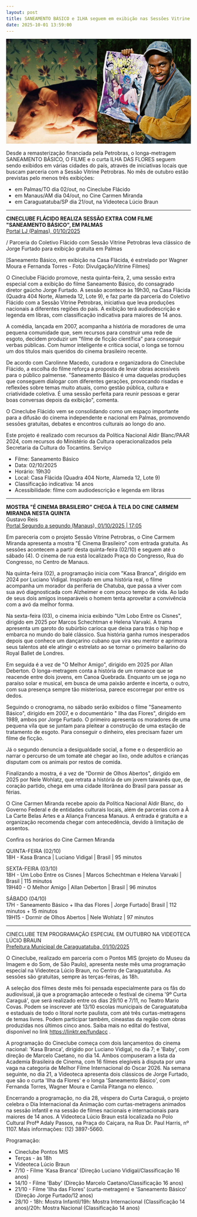 ```yaml
---
layout: post
title: SANEAMENTO BÁSICO e ILHA seguem em exibição nas Sessões Vitrine em outubro
date: 2025-10-01 13:59:00
---
```

![](/uploads/ilha-sbof.jpg)

Desde a remasterização financiada pela Petrobras, o longa-metragem SANEAMENTO BÁSICO, O FILME e o curta ILHA DAS FLORES seguem sendo exibidos em várias cidades do país, através de iniciativas locais que buscam parceria com a Sessão Vitrine Petrobras. No mês de outubro estão previstas pelo menos três exibições:

* em Palmas/TO dia 02/out, no Cineclube Flácido
* em Manaus/AM dia 04/out, no Cine Carmen Miranda
* em Caraguatatuba/SP dia 21/out, na Videoteca Lúcio Braun

- - -

**CINECLUBE FLÁCIDO REALIZA SESSÃO EXTRA COM FILME "SANEAMENTO BÁSICO", EM PALMAS**\
[Portal LJ (Palmas), 01/10/2025](https://lealjunior.com.br/cineclube-flacido-realiza-sessao-extra-com-filme-saneamento-basico-em-palmas/)

[](https://lealjunior.com.br/cineclube-flacido-realiza-sessao-extra-com-filme-saneamento-basico-em-palmas/)/ Parceria do Coletivo Flácido com Sessão Vitrine Petrobras leva clássico de Jorge Furtado para exibição gratuita em Palmas

\[Saneamento Básico, em exibição na Casa Flácida, é estrelado por Wagner Moura e Fernanda Torres - Foto: Divulgação/Vitrine Filmes]

O Cineclube Flácido promove, nesta quinta-feira, 2, uma sessão extra especial com a exibição do filme Saneamento Básico, do consagrado diretor gaúcho Jorge Furtado. A sessão acontece às 19h30, na Casa Flácida (Quadra 404 Norte, Alameda 12, Lote 9), e faz parte da parceria do Coletivo Flácido com a Sessão Vitrine Petrobras, iniciativa que leva produções nacionais a diferentes regiões do país. A exibição terá audiodescrição e legenda em libras, com classificação indicativa para maiores de 14 anos.

A comédia, lançada em 2007, acompanha a história de moradores de uma pequena comunidade que, sem recursos para construir uma rede de esgoto, decidem produzir um "filme de ficção científica" para conseguir verbas públicas. Com humor inteligente e crítica social, o longa se tornou um dos títulos mais queridos do cinema brasileiro recente.

De acordo com Carolinne Macedo, curadora e organizadora do Cineclube Flácido, a escolha do filme reforça a proposta de levar obras acessíveis para o público palmense. "Saneamento Básico é uma daquelas produções que conseguem dialogar com diferentes gerações, provocando risadas e reflexões sobre temas muito atuais, como gestão pública, cultura e criatividade coletiva. É uma sessão perfeita para reunir pessoas e gerar boas conversas depois da exibição", comenta.

O Cineclube Flácido vem se consolidando como um espaço importante para a difusão do cinema independente e nacional em Palmas, promovendo sessões gratuitas, debates e encontros culturais ao longo do ano.

Este projeto é realizado com recursos da Política Nacional Aldir Blanc/PAAR 2024, com recursos do Ministério da Cultura operacionalizados pela Secretaria da Cultura do Tocantins.
Serviço

* Filme: Saneamento Básico
* Data: 02/10/2025
* Horário: 19h30
* Local: Casa Flácida (Quadra 404 Norte, Alameda 12, Lote 9)
* Classificação indicativa: 14 anos
* Acessibilidade: filme com audiodescrição e legenda em libras

- - -

**MOSTRA "É CINEMA BRASILEIRO" CHEGA À TELA DO CINE CARMEM MIRANDA NESTA QUINTA**\
Gustavo Reis\
[Portal Segundo a segundo (Manaus), 01/10/2025 | 17:05](https://segundoasegundo.com.br/2025/10/mostra-e-cinema-brasileiro-chega-ao-cine-carmem-miranda/)

[](https://segundoasegundo.com.br/2025/10/mostra-e-cinema-brasileiro-chega-ao-cine-carmem-miranda/)Em pareceria com o projeto Sessão Vitrine Petrobras, o Cine Carmem Miranda apresenta a mostra "É Cinema Brasileiro" com entrada gratuita. As sessões acontecem a partir desta quinta-feira (02/10) e seguem até o sábado (4). O cinema de rua está localizado Praça do Congresso, Rua do Congresso, no Centro de Manaus.

Na quinta-feira (02), a programação inicia com "Kasa Branca", dirigido em 2024 por Luciano Vidigal. Inspirado em uma história real, o filme acompanha um morador da periferia de Chatuba, que passa a viver com sua avó diagnosticada com Alzheimer e com pouco tempo de vida. Ao lado de seus dois amigos inseparáveis o homem tenta aproveitar a convivência com a avó da melhor forma.

Na sexta-feira (03), o cinema inicia exibindo "Um Lobo Entre os Cisnes", dirigido em 2025 por Marcos Schechtman e Helena Varvaki. A trama apresenta um garoto do subúrbio carioca que deixa para trás o hip hop e embarca no mundo do balé clássico. Sua história ganha rumos inesperados depois que conhece um dançarino cubano que vira seu mentor e aprimora seus talentos até ele atingir o estrelato ao se tornar o primeiro bailarino do Royal Ballet de Londres.

Em seguida é a vez de "O Melhor Amigo", dirigido em 2025 por Allan Deberton. O longa-metragem conta a história de um romance que se reacende entre dois jovens, em Canoa Quebrada. Enquanto um se joga no paraíso solar e musical, em busca de uma paixão ardente e incerta, o outro, com sua presença sempre tão misteriosa, parece escorregar por entre os dedos.

Seguindo o cronograma, no sábado serão exibidos o filme "Saneamento Básico", dirigido em 2007, e o documentário " Ilha das Flores", dirigido em 1989, ambos por Jorge Furtado. O primeiro apresenta os moradores de uma pequena vila que se juntam para pleitear a construção de uma estação de tratamento de esgoto. Para conseguir o dinheiro, eles precisam fazer um filme de ficção.

Já o segundo denuncia a desigualdade social, a fome e o desperdício ao narrar o percurso de um tomate até chegar ao lixo, onde adultos e crianças disputam com os animais por restos de comida.

Finalizando a mostra, é a vez de "Dormir de Olhos Abertos", dirigido em 2025 por Nele Wohlatz, que retrata a história de um jovem taiwanês que, de coração partido, chega em uma cidade litorânea do Brasil para passar as férias.

O Cine Carmen Miranda recebe apoio da Política Nacional Aldir Blanc, do Governo Federal e de entidades culturais locais, além de parcerias com a À La Carte Belas Artes e a Aliança Francesa Manaus. A entrada é gratuita e a organização recomenda chegar com antecedência, devido à limitação de assentos.

Confira os horários do Cine Carmen Miranda

QUINTA-FEIRA (02/10)\
18H - Kasa Branca | Luciano Vidigal | Brasil | 95 minutos

SEXTA-FEIRA (03/10)\
18H - Um Lobo Entre os Cisnes | Marcos Schechtman e Helena Varvaki | Brasil | 115 minutos\
19H40 - O Melhor Amigo | Allan Deberton | Brasil | 96 minutos

SÁBADO (04/10)\
17H - Saneamento Básico + Ilha das Flores | Jorge Furtado| Brasil | 112 minutos + 15 minutos\
19H15 - Dormir de Olhos Abertos | Nele Wohlatz | 97 minutos

- - -

CINECLUBE TEM PROGRAMAÇÃO ESPECIAL EM OUTUBRO NA VIDEOTECA LÚCIO BRAUN\
[Prefeitura Municipal de Caraguatatuba, 01/10/2025](https://www.caraguatatuba.sp.gov.br/pmc/2025/10/cineclube-tem-programacao-especial-em-outubro-na-videoteca-lucio-braun/)

[](https://www.caraguatatuba.sp.gov.br/pmc/2025/10/cineclube-tem-programacao-especial-em-outubro-na-videoteca-lucio-braun/)O Cineclube, realizado em parceria com o Pontos MIS (projeto do Museu da Imagem e do Som, de São Paulo), apresenta neste mês uma programação especial na Videoteca Lúcio Braun, no Centro de Caraguatatuba. As sessões são gratuitas, sempre às terças-feiras, às 18h.

A seleção dos filmes deste mês foi pensada especialmente para os fãs do audiovisual, já que a programação antecede o festival de cinema '9º Curta Caraguá', que será realizado entre os dias 29/10 e 7/11, no Teatro Mario Covas. Podem se inscrever até 13/10 escolas municipais de Caraguatatuba e estaduais de todo o litoral norte paulista, com até três curtas-metragens de temas livres. Podem participar também, cineastas da região com obras produzidas nos últimos cinco anos. Saiba mais no edital do festival, disponível no link https://linktr.ee/fundacc .

A programação do Cineclube começa com dois lançamentos do cinema nacional: 'Kasa Branca', dirigido por Luciano Vidigal, no dia 7; e 'Baby', com direção de Marcelo Caetano, no dia 14. Ambos compuseram a lista da Academia Brasileira de Cinema, com 16 filmes elegíveis à disputa por uma vaga na categoria de Melhor Filme Internacional do Oscar 2026. Na semana seguinte, no dia 21, a Videoteca apresenta dois clássicos de Jorge Furtado, que são o curta 'Ilha da Flores' e o longa 'Saneamento Básico', com Fernanda Torres, Wagner Moura e Camila Pitanga no elenco.

Encerrando a programação, no dia 28, véspera do Curta Caraguá, o projeto celebra o Dia Internacional da Animação com curtas-metragens animados na sessão infantil e na sessão de filmes nacionais e internacionais para maiores de 14 anos. A Videoteca Lúcio Braun está localizada no Polo Cultural Profª Adaly Passos, na Praça do Caiçara, na Rua Dr. Paul Harris, nº 1107. Mais informações: (12) 3897-5660.

Programação:

* Cineclube Pontos MIS
* Terças - às 18h
* Videoteca Lúcio Braun
* 7/10 - Filme 'Kasa Branca' (Direção Luciano Vidigal/Classificação 16 anos)
* 14/10 - Filme 'Baby' (Direção Marcelo Caetano/Classificação 16 anos)
* 21/10 - Filme 'Ilha das Flores' (curta-metragem) e 'Saneamento Básico' (Direção Jorge Furtado/12 anos)
* 28/10 - 18h: Mostra Infantil/19h: Mostra Internacional (Classificação 14 anos)/20h: Mostra Nacional (Classificação 14 anos)
